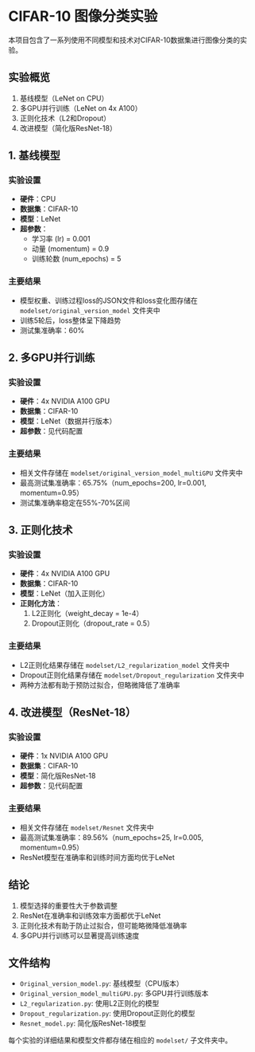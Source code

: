 # CIFAR-10 图像分类实验

本项目包含了一系列使用不同模型和技术对CIFAR-10数据集进行图像分类的实验。

## 实验概览

1. 基线模型（LeNet on CPU）
2. 多GPU并行训练（LeNet on 4x A100）
3. 正则化技术（L2和Dropout）
4. 改进模型（简化版ResNet-18）

## 1. 基线模型

### 实验设置
- **硬件**：CPU
- **数据集**：CIFAR-10
- **模型**：LeNet
- **超参数**：
  - 学习率 (lr) = 0.001
  - 动量 (momentum) = 0.9
  - 训练轮数 (num_epochs) = 5

### 主要结果
- 模型权重、训练过程loss的JSON文件和loss变化图存储在 `modelset/original_version_model` 文件夹中
- 训练5轮后，loss整体呈下降趋势
- 测试集准确率：60%

## 2. 多GPU并行训练

### 实验设置
- **硬件**：4x NVIDIA A100 GPU
- **数据集**：CIFAR-10
- **模型**：LeNet（数据并行版本）
- **超参数**：见代码配置

### 主要结果
- 相关文件存储在 `modelset/original_version_model_multiGPU` 文件夹中
- 最高测试集准确率：65.75%（num_epochs=200, lr=0.001, momentum=0.95）
- 测试集准确率稳定在55%-70%区间

## 3. 正则化技术

### 实验设置
- **硬件**：4x NVIDIA A100 GPU
- **数据集**：CIFAR-10
- **模型**：LeNet（加入正则化）
- **正则化方法**：
  1. L2正则化（weight_decay = 1e-4）
  2. Dropout正则化（dropout_rate = 0.5）

### 主要结果
- L2正则化结果存储在 `modelset/L2_regularization_model` 文件夹中
- Dropout正则化结果存储在 `modelset/Dropout_regularization` 文件夹中
- 两种方法都有助于预防过拟合，但略微降低了准确率

## 4. 改进模型（ResNet-18）

### 实验设置
- **硬件**：1x NVIDIA A100 GPU
- **数据集**：CIFAR-10
- **模型**：简化版ResNet-18
- **超参数**：见代码配置

### 主要结果
- 相关文件存储在 `modelset/Resnet` 文件夹中
- 最高测试集准确率：89.56%（num_epochs=25, lr=0.005, momentum=0.95）
- ResNet模型在准确率和训练时间方面均优于LeNet

## 结论

1. 模型选择的重要性大于参数调整
2. ResNet在准确率和训练效率方面都优于LeNet
3. 正则化技术有助于防止过拟合，但可能略微降低准确率
4. 多GPU并行训练可以显著提高训练速度

## 文件结构

- `Original_version_model.py`: 基线模型（CPU版本）
- `Original_version_model_multiGPU.py`: 多GPU并行训练版本
- `L2_regularization.py`: 使用L2正则化的模型
- `Dropout_regularization.py`: 使用Dropout正则化的模型
- `Resnet_model.py`: 简化版ResNet-18模型

每个实验的详细结果和模型文件都存储在相应的 `modelset/` 子文件夹中。


